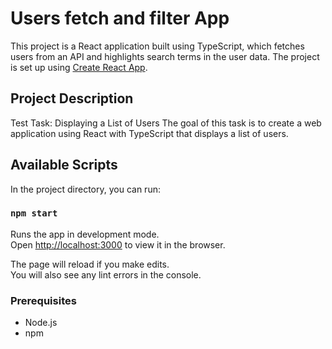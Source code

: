 # Users fetch and filter App

This project is a React application built using TypeScript, which fetches users from an API and highlights search terms in the user data. The project is set up using [Create React App](https://github.com/facebook/create-react-app).

## Project Description

Test Task: Displaying a List of Users
The goal of this task is to create a web application using React with TypeScript that displays a list of users.

## Available Scripts

In the project directory, you can run:

### `npm start`

Runs the app in development mode.\
Open [http://localhost:3000](http://localhost:3000) to view it in the browser.

The page will reload if you make edits.\
You will also see any lint errors in the console.

### Prerequisites

- Node.js
- npm
